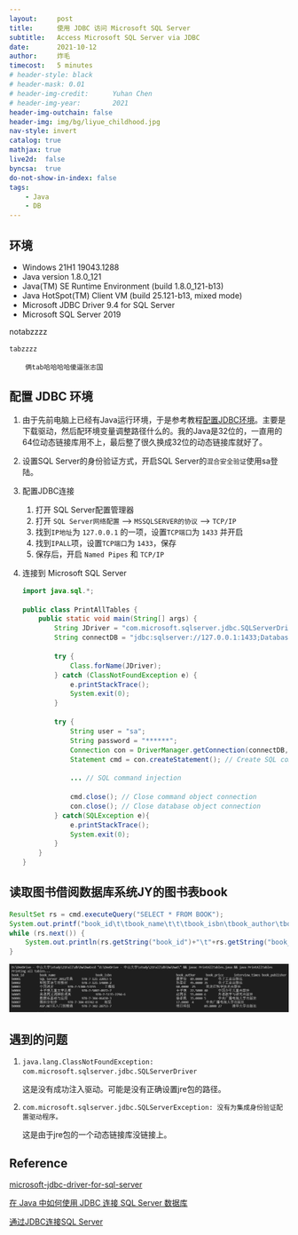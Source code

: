 ```yaml
---
layout:     post
title:      使用 JDBC 访问 Microsoft SQL Server
subtitle:   Access Microsoft SQL Server via JDBC
date:       2021-10-12
author:     炸毛
timecost:   5 minutes
# header-style: black
# header-mask: 0.01
# header-img-credit:      Yuhan Chen
# header-img-year:        2021 
header-img-outchain: false
header-img: img/bg/liyue_childhood.jpg
nav-style: invert
catalog: true
mathjax: true
live2d:  false
byncsa:  true
do-not-show-in-index: false
tags:
    - Java
    - DB
---
```


## 环境

- Windows 21H1 19043.1288
- Java version 1.8.0_121
- Java(TM) SE Runtime Environment (build 1.8.0_121-b13)
- Java HotSpot(TM) Client VM (build 25.121-b13, mixed mode)
- Microsoft JDBC Driver 9.4 for SQL Server
- Microsoft SQL Server 2019

notabzzzz

    tabzzzz
    
        俩tab哈哈哈哈傻逼张志国

## 配置 JDBC 环境

1. 由于先前电脑上已经有Java运行环境，于是参考教程[配置JDBC环境](https://docs.microsoft.com/en-us/sql/connect/jdbc/microsoft-jdbc-driver-for-sql-server?view=sql-server-ver15)。主要是下载驱动，然后配环境变量调整路径什么的。我的Java是32位的，一直用的64位动态链接库用不上，最后整了很久换成32位的动态链接库就好了。

2. 设置SQL Server的身份验证方式，开启SQL Server的`混合安全验证`使用sa登陆。

3. 配置JDBC连接

   1. 打开 SQL Server配置管理器
   2. 打开 `SQL Server网络配置` --> `MSSQLSERVER的协议` --> `TCP/IP`
   3. 找到`IP地址`为 `127.0.0.1` 的一项，设置`TCP端口`为 `1433` 并开启
   4. 找到`IPALL`项，设置`TCP端口`为 `1433`，保存
   5. 保存后，开启 `Named Pipes` 和 `TCP/IP`

4. 连接到 Microsoft SQL Server

    ```java
    import java.sql.*;

    public class PrintAllTables {
        public static void main(String[] args) {
            String JDriver = "com.microsoft.sqlserver.jdbc.SQLServerDriver";
            String connectDB = "jdbc:sqlserver://127.0.0.1:1433;DatabaseName=JY;integratedSecurity=true;";

            try {
                Class.forName(JDriver);
            } catch (ClassNotFoundException e) {
                e.printStackTrace();
                System.exit(0);
            }

            try {
                String user = "sa";
                String password = "******";
                Connection con = DriverManager.getConnection(connectDB,user,password); // Connect to SQL Server
                Statement cmd = con.createStatement(); // Create SQL command object
                
                ... // SQL command injection
                    
                cmd.close(); // Close command object connection
                con.close(); // Close database object connection
            } catch(SQLException e){
                e.printStackTrace();
                System.exit(0);
            }
        }
    }
    ```

## 读取图书借阅数据库系统JY的图书表book

```java
ResultSet rs = cmd.executeQuery("SELECT * FROM BOOK");
System.out.printf("book_id\t\tbook_name\t\t\tbook_isbn\tbook_author\tbook_price\tinterview_times\tbook_publisher\n");
while (rs.next()) {
    System.out.println(rs.getString("book_id")+"\t"+rs.getString("book_name")+"\t"+rs.getString("book_isbn")+"\t"+rs.getString("book_author")+"\t"+rs.getString("book_price")+"\t"+rs.getString("interview_times")+"\t"+rs.getString("book_publisher"));
}
```

![jdbc1](/img/in-post/jdbc1.png)

## 遇到的问题

1. `java.lang.ClassNotFoundException: com.microsoft.sqlserver.jdbc.SQLServerDriver`

   这是没有成功注入驱动。可能是没有正确设置jre包的路径。

2. `com.microsoft.sqlserver.jdbc.SQLServerException: 没有为集成身份验证配置驱动程序。`

   这是由于jre包的一个动态链接库没链接上。

## Reference

[microsoft-jdbc-driver-for-sql-server](https://docs.microsoft.com/zh-cn/sql/connect/jdbc/microsoft-jdbc-driver-for-sql-server?view=sql-server-ver15)

[在 Java 中如何使用 JDBC 连接 SQL Server 数据库](https://www.91tech.org/archives/794)

[通过JDBC连接SQL Server](https://blog.csdn.net/baoqiaoben/article/details/78808415)

